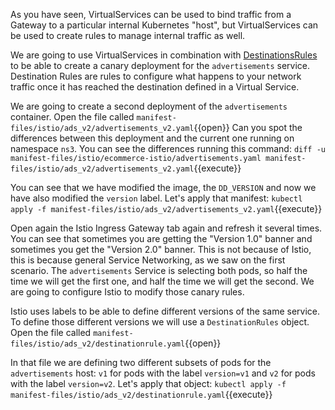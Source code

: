 As you have seen, VirtualServices can be used to bind traffic from a Gateway to a particular internal Kubernetes "host", but VirtualServices can be used to create rules to manage internal traffic as well.

We are going to use VirtualServices in combination with [DestinationsRules](https://istio.io/latest/docs/reference/config/networking/destination-rule/) to be able to create a canary deployment for the `advertisements` service. Destination Rules are rules to configure what happens to your network traffic once it has reached the destination defined in a Virtual Service.

We are going to create a second deployment of the `advertisements` container. Open the file called `manifest-files/istio/ads_v2/advertisements_v2.yaml`{{open}} Can you spot the differences between this deployment and the current one running on namespace `ns3`. You can see the differences running this command: `diff -u manifest-files/istio/ecommerce-istio/advertisements.yaml manifest-files/istio/ads_v2/advertisements_v2.yaml`{{execute}}

You can see that we have modified the image, the `DD_VERSION` and now we have also modified the `version` label. Let's apply that manifest: `kubectl apply -f manifest-files/istio/ads_v2/advertisements_v2.yaml`{{execute}}

Open again the Istio Ingress Gateway tab again and refresh it several times. You can see that sometimes you are getting the "Version 1.0" banner and sometimes you get the "Version 2.0" banner. This is not because of Istio, this is because general Service Networking, as we saw on the first scenario. The `advertisements` Service is selecting both pods, so half the time we will get the first one, and half the time we will get the second. We are going to configure Istio to modify those canary rules.

Istio uses labels to be able to define different versions of the same service. To define those different versions we will use a `DestinationRules` object. Open the file called `manifest-files/istio/ads_v2/destinationrule.yaml`{{open}}

In that file we are defining two different subsets of pods for the `advertisements` host: `v1` for pods with the label `version=v1` and `v2` for pods with the label `version=v2`. Let's apply that object: `kubectl apply -f manifest-files/istio/ads_v2/destinationrule.yaml`{{execute}}
